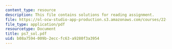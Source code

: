 ```yaml
---
content_type: resource
description: This file contains solutions for reading assignment.
file: https://ol-ocw-studio-app-production.s3.amazonaws.com/courses/22-38-probability-and-its-applications-to-reliability-quality-control-and-risk-assessment-fall-2005/b08a7594009b2eccfc63a9280f3a3954_ps7_sol.pdf
file_type: application/pdf
resourcetype: Document
title: ps7_sol.pdf
uid: b08a7594-009b-2ecc-fc63-a9280f3a3954
---
```


